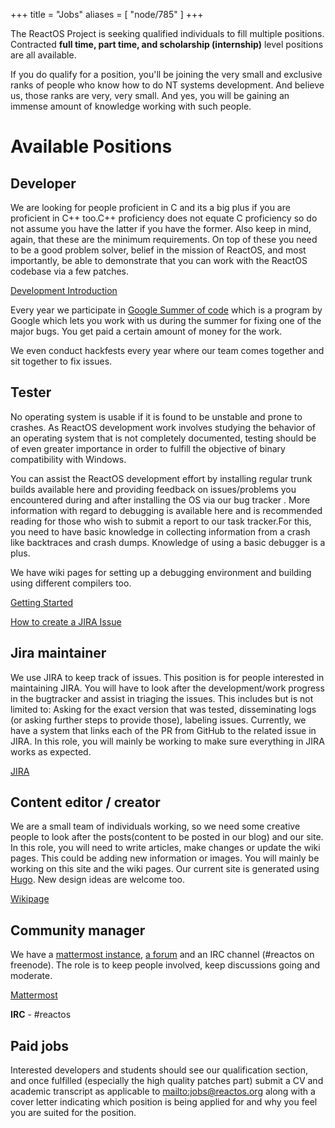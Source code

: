 +++
title = "Jobs"
aliases = [ "node/785" ]
+++

The ReactOS Project is seeking qualified individuals to fill multiple positions. Contracted **full time, part time, and scholarship (internship)** level positions are all available.

If you do qualify for a position, you'll be joining the very small and exclusive ranks of people who know how to do NT systems development. And believe us, those ranks are very, very small. And yes, you will be gaining an immense amount of knowledge working with such people. 

Available Positions
===

Developer
---
We are looking for people proficient in C and its a big plus if you are proficient in C++ too.C++ proficiency does not equate C proficiency so do not assume you have the latter if you have the former. Also keep in mind, again, that these are the minimum requirements. On top of these you need to be a good problem solver, belief in the mission of ReactOS, and most importantly, be able to demonstrate that you can work with the ReactOS codebase via a few patches.

[Development Introduction](https://reactos.org/wiki/Development_Introduction)

Every year we participate in [Google Summer of code](https://summerofcode.withgoogle.com/) which is a program by Google which lets you work with us during the summer for fixing one of the major bugs. You get paid a certain amount of money for the work. 

We even conduct hackfests every year where our team comes together and sit together to fix issues.


Tester
---
No operating system is usable if it is found to be unstable and prone to crashes. As ReactOS development work involves studying the behavior of an operating system that is not completely documented, testing should be of even greater importance in order to fulfill the objective of binary compatibility with Windows.

You can assist the ReactOS development effort by installing regular trunk builds available here and providing feedback on issues/problems you encountered during and after installing the OS via our bug tracker . More information with regard to debugging is available here and is recommended reading for those who wish to submit a report to our task tracker.For this, you need to have basic knowledge in collecting information from a crash like backtraces and crash dumps. Knowledge of using a basic debugger is a plus.

We have wiki pages for setting up a debugging environment and building using different compilers too.

[Getting Started](https://reactos.org/wiki/Welcome_to_the_ReactOS_Development_Wiki)

[How to create a JIRA Issue](https://reactos.org/wiki/User:Oldman/A_layman%27s_guide/How_to_create_a_JIRA_Issue)

Jira maintainer
---
We use JIRA to keep track of issues. This position is for people interested in maintaining JIRA. You will have to look after the development/work progress in the bugtracker and assist in triaging the issues. This includes but is not limited to: Asking for the exact version that was tested, disseminating logs (or asking further steps to provide those), labeling issues. Currently, we have a system that links each of the PR from GitHub to the related issue in JIRA. In this role, you will mainly be working to make sure everything in JIRA works as expected.

[JIRA](https://jira.reactos.org/)


Content editor / creator
---
We are a small team of individuals working, so we need some creative people to look after the posts(content to be posted in our blog) and our site. In this role, you will need to write articles, make changes or update the wiki pages. This could be adding new information or images. You will mainly be working on this site and the wiki pages. Our current site is generated using [Hugo](https://gohugo.io/). New design ideas are welcome too.

[Wikipage](https://reactos.org/wiki/Welcome_to_the_ReactOS_Development_Wiki)

Community manager
---
We have a [mattermost instance](chat.reactos.org), [a forum](reactos.org/forum) and an IRC channel (#reactos on freenode). The role is to keep people involved, keep discussions going and moderate.

[Mattermost](chat.reactos.org)

**IRC** - #reactos


Paid jobs<a id="paid-jobs"></a>
---

Interested developers and students should see our qualification section, and once fulfilled (especially the high quality patches part) submit a CV and academic transcript as applicable to <mailto:jobs@reactos.org> along with a cover letter indicating which position is being applied for and why you feel you are suited for the position.
